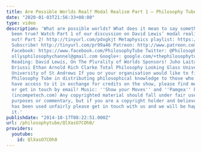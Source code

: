 ```yaml
---
title: Are Possible Worlds Real? Modal Realism Part 1 – Philosophy Tube
date: "2020-01-03T21:56:33+08:00"
type: video
description: 'What are possible worlds? What does it mean to say something might have
  been true? Watch Part 1 of our discussion on David Lewis’ modal realism to find
  out! Part 2! http://tinyurl.com/pdxgkjt Metaphysics playlist: https://www.youtube.com/playlist?list=PLvoAL-KSZ32cX32PRBl1D4b4wr8DwhRQ4
  Subscribe! http://tinyurl.com/pr99a46 Patreon: http://www.patreon.com/PhilosophyTube
  Facebook: https://www.facebook.com/PhilosophyTube Twitter: @PhilosophyTube Email:
  ollysphilosophychannel@gmail.com Google+: google.com/+thephilosophytube Suggested
  Reading: David Lewis, On The Plurality of Worlds Sponsors! Juho Laitalainen Eric
  Driussi Ethan Arnold Rich Clarke Total Philosophy Looking Glass Universe D.j. The
  University of St Andrews If you or your organisation would like to financially support
  Philosophy Tube in distributing philosophical knowledge to those who might not otherwise
  have access to it in exchange for credits on the show, please find me on Patreon
  or get in touch by email! Music: ''Show your Moves'' and ''Pamgea'' by Kevin MacLeod
  (incompetech.com) Any copyrighted material should fall under fair use for educational
  purposes or commentary, but if you are a copyright holder and believe your material
  has been used unfairly please get in touch with us and we will be happy to discuss
  it.'
publishdate: "2014-10-17T08:22:51.000Z"
url: /philosophytube/QlXasO7COh0/
providers:
  youtube:
    id: QlXasO7COh0
---
```

